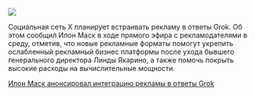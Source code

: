 <!--2025-08-08 14:33:19-->
<div class="yb">
  <div class="rss habr"><img src="https://habrastorage.org/getpro/habr/upload_files/203/46e/bcf/20346ebcfa26571e76801b35cf320611.jpg" /><p>Социальная сеть X планирует встраивать рекламу в ответы Grok. Об этом сообщил Илон Маск в ходе прямого эфира с рекламодателями в среду, отметив, что новые рекламные форматы помогут укрепить ослабленный рекламный бизнес платформы после ухода бывшего генерального директора Линды Якарино, а также помочь покрыть высокие расходы на вычислительные мощности.</p> <a... <p class="titl"><a href="https://habr.com/ru/companies/bothub/news/935404/?utm_source=habrahabr&utm_medium=rss&utm_campaign=935404">Илон Маск анонсировал интеграцию рекламы в ответы Grok</a></p></div>
</div>
